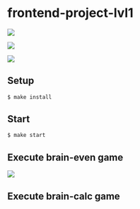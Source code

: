 # frontend-project-lvl1

<a href="https://codeclimate.com/github/codeclimate/codeclimate/maintainability"><img src="https://api.codeclimate.com/v1/badges/a99a88d28ad37a79dbf6/maintainability" /></a>

<a href="https://codeclimate.com/github/codeclimate/codeclimate/test_coverage"><img src="https://api.codeclimate.com/v1/badges/a99a88d28ad37a79dbf6/test_coverage" /></a>

<img src="https://travis-ci.org/yavictor/frontend-project-lvl1.svg?branch=master" />

## Setup

```sh
$ make install
```

## Start

```sh
$ make start
```
## Execute brain-even game

<a href="https://asciinema.org/a/Ern3rEjDmidYrskxmtvJrfh2z" target="_blank"><img src="https://asciinema.org/a/Ern3rEjDmidYrskxmtvJrfh2z.svg" /></a>

## Execute brain-calc game

<script id="asciicast-rrN4EHjntiDeKx0muBEghneG3" src="https://asciinema.org/a/rrN4EHjntiDeKx0muBEghneG3.js" async></script>
